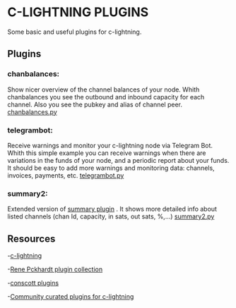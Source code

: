 # C-LIGHTNING PLUGINS

Some basic and useful plugins for c-lightning.

## Plugins
### chanbalances:  

Show nicer overview of the channel balances of your node. Whith chanbalances you see the outbound and inbound capacity 
for each channel. Also you see the pubkey and alias of channel peer. [chanbalances.py](https://github.com/lngamesnet/c-lightning-plugins/blob/master/chanbalances.py)

### telegrambot:  

Receive warnings and monitor your c-lightning node via Telegram Bot. Whith this simple example you can receive warnings when there are variations in the funds of your node, and a periodic report about your funds. It should be easy to add more warnings and monitoring data: channels, invoices, payments, etc.  [telegrambot.py](https://github.com/lngamesnet/c-lightning-plugins/blob/master/telegrambot.py)


### summary2: 

Extended version of [summary plugin](https://github.com/lightningd/plugins/tree/master/summary) . It shows more detailed info about listed channels (chan Id, capacity, in sats, out sats, %,...) [summary2.py](https://github.com/lngamesnet/c-lightning-plugins/blob/master/summary2.py)

## Resources

-[c-lightning](https://github.com/ElementsProject/lightning)

-[Rene Pckhardt plugin collection](https://github.com/renepickhardt/c-lightning-plugin-collection)

-[conscott plugins](https://github.com/conscott/c-lightning-plugins)

-[Community curated plugins for c-lightning](https://github.com/lightningd/plugins)
